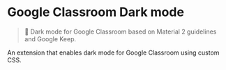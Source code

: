 # Google Classroom Dark mode

> 🌙 Dark mode for Google Classroom based on Material 2 guidelines and Google Keep.

An extension that enables dark mode for Google Classroom using custom CSS.
